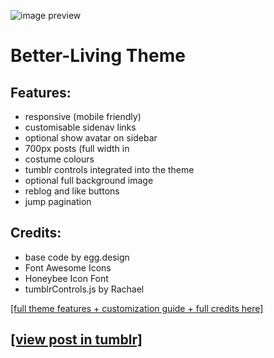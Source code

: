 ![image preview](https://64.media.tumblr.com/e44f45b0f1aa19ad47923f6c6b73fc35/4c1816df4af1d5e1-4c/s1280x1920/4eb941eb253a7980d290437b239dd9d1356298f3.png)
# Better-Living Theme

## Features: 
- responsive (mobile friendly)
- customisable sidenav links
- optional show avatar on sidebar
- 700px posts  (full width in
- costume colours
- tumblr controls integrated into the theme
- optional full background image
- reblog and like buttons
- jump pagination

## Credits:
- base code by egg.design
- Font Awesome Icons
- Honeybee Icon Font
- tumblrControls.js by Rachael

[[full theme features + customization guide + full credits here]](https://betterliving-theme.tumblr.com/guide-and-credits)

## [[view post in tumblr]](https://gatoscodes.tumblr.com/post/636893999739912192/theme-1)
